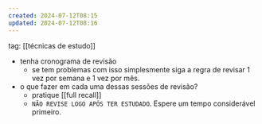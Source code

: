 ```yaml
---
created: 2024-07-12T08:15
updated: 2024-07-12T08:16
---
```

tag: [[técnicas de estudo]]
- tenha cronograma de revisão
	- se tem problemas com isso simplesmente siga a regra de revisar 1 vez por semana e 1 vez por mês.
- o que fazer em cada uma dessas sessões de revisão?
	- pratique  [[full recall]] 
	- `NÃO REVISE LOGO APÓS TER ESTUDADO`. Espere um tempo considerável primeiro. 